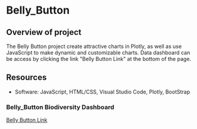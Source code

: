 # Belly_Button

## Overview of project
The Belly Button project create attractive charts in Plotly, as well as use JavaScript to make dynamic and customizable charts. Data dashboard can be access by clicking the link "Belly Button Link" at the bottom of the page. 

## Resources
- Software: JavaScript, HTML/CSS, Visual Studio Code, Plotly, BootStrap

### Belly_Button Biodiversity Dashboard
[Belly Button Link](https://jiaclu.github.io/Belly_Button/)
